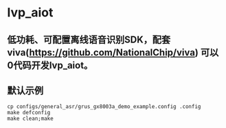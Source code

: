 # lvp_aiot

## 低功耗、可配置离线语音识别SDK，配套viva(https://github.com/NationalChip/viva) 可以0代码开发lvp_aiot。

## 默认示例
```
cp configs/general_asr/grus_gx8003a_demo_example.config .config
make defconfig
make clean;make
```
